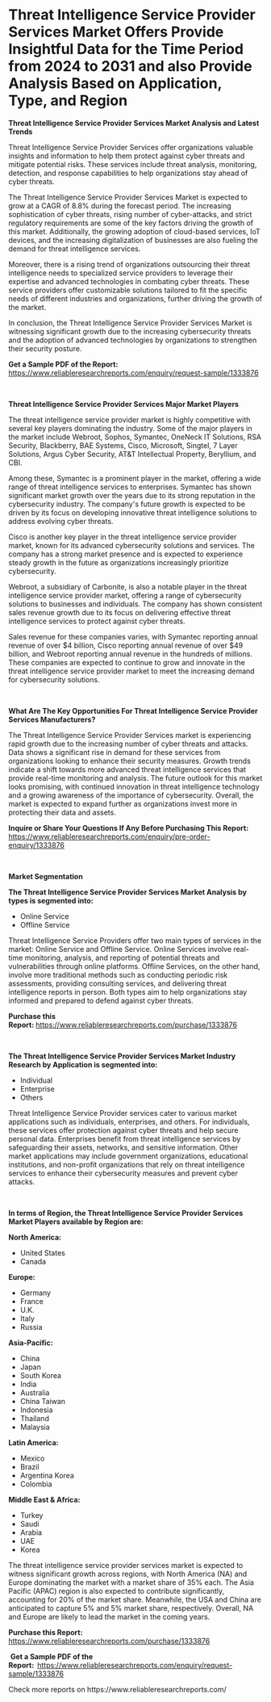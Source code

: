 <p><h1>Threat Intelligence Service Provider Services Market Offers Provide Insightful Data for the Time Period from 2024 to 2031 and also Provide Analysis Based on Application, Type, and Region</h1></p><p><strong>Threat Intelligence Service Provider Services Market Analysis and Latest Trends</strong></p>
<p><p>Threat Intelligence Service Provider Services offer organizations valuable insights and information to help them protect against cyber threats and mitigate potential risks. These services include threat analysis, monitoring, detection, and response capabilities to help organizations stay ahead of cyber threats.</p><p>The Threat Intelligence Service Provider Services Market is expected to grow at a CAGR of 8.8% during the forecast period. The increasing sophistication of cyber threats, rising number of cyber-attacks, and strict regulatory requirements are some of the key factors driving the growth of this market. Additionally, the growing adoption of cloud-based services, IoT devices, and the increasing digitalization of businesses are also fueling the demand for threat intelligence services.</p><p>Moreover, there is a rising trend of organizations outsourcing their threat intelligence needs to specialized service providers to leverage their expertise and advanced technologies in combating cyber threats. These service providers offer customizable solutions tailored to fit the specific needs of different industries and organizations, further driving the growth of the market.</p><p>In conclusion, the Threat Intelligence Service Provider Services Market is witnessing significant growth due to the increasing cybersecurity threats and the adoption of advanced technologies by organizations to strengthen their security posture.</p></p>
<p><strong>Get a Sample PDF of the Report:&nbsp;</strong> <a href="https://www.reliableresearchreports.com/enquiry/request-sample/1333876">https://www.reliableresearchreports.com/enquiry/request-sample/1333876</a></p>
<p>&nbsp;</p>
<p><strong>Threat Intelligence Service Provider Services Major Market Players</strong></p>
<p><p>The threat intelligence service provider market is highly competitive with several key players dominating the industry. Some of the major players in the market include Webroot, Sophos, Symantec, OneNeck IT Solutions, RSA Security, Blackberry, BAE Systems, Cisco, Microsoft, Singtel, 7 Layer Solutions, Argus Cyber Security, AT&T Intellectual Property, Beryllium, and CBI.</p><p>Among these, Symantec is a prominent player in the market, offering a wide range of threat intelligence services to enterprises. Symantec has shown significant market growth over the years due to its strong reputation in the cybersecurity industry. The company's future growth is expected to be driven by its focus on developing innovative threat intelligence solutions to address evolving cyber threats.</p><p>Cisco is another key player in the threat intelligence service provider market, known for its advanced cybersecurity solutions and services. The company has a strong market presence and is expected to experience steady growth in the future as organizations increasingly prioritize cybersecurity.</p><p>Webroot, a subsidiary of Carbonite, is also a notable player in the threat intelligence service provider market, offering a range of cybersecurity solutions to businesses and individuals. The company has shown consistent sales revenue growth due to its focus on delivering effective threat intelligence services to protect against cyber threats.</p><p>Sales revenue for these companies varies, with Symantec reporting annual revenue of over $4 billion, Cisco reporting annual revenue of over $49 billion, and Webroot reporting annual revenue in the hundreds of millions. These companies are expected to continue to grow and innovate in the threat intelligence service provider market to meet the increasing demand for cybersecurity solutions.</p></p>
<p>&nbsp;</p>
<p><strong>What Are The Key Opportunities For Threat Intelligence Service Provider Services Manufacturers?</strong></p>
<p><p>The Threat Intelligence Service Provider Services market is experiencing rapid growth due to the increasing number of cyber threats and attacks. Data shows a significant rise in demand for these services from organizations looking to enhance their security measures. Growth trends indicate a shift towards more advanced threat intelligence services that provide real-time monitoring and analysis. The future outlook for this market looks promising, with continued innovation in threat intelligence technology and a growing awareness of the importance of cybersecurity. Overall, the market is expected to expand further as organizations invest more in protecting their data and assets.</p></p>
<p><strong>Inquire or Share Your Questions If Any Before Purchasing This Report:</strong> <a href="https://www.reliableresearchreports.com/enquiry/pre-order-enquiry/1333876">https://www.reliableresearchreports.com/enquiry/pre-order-enquiry/1333876</a></p>
<p>&nbsp;</p>
<p><strong>Market Segmentation</strong></p>
<p><strong>The Threat Intelligence Service Provider Services Market Analysis by types is segmented into:</strong></p>
<p><ul><li>Online Service</li><li>Offline Service</li></ul></p>
<p><p>Threat Intelligence Service Providers offer two main types of services in the market: Online Service and Offline Service. Online Services involve real-time monitoring, analysis, and reporting of potential threats and vulnerabilities through online platforms. Offline Services, on the other hand, involve more traditional methods such as conducting periodic risk assessments, providing consulting services, and delivering threat intelligence reports in person. Both types aim to help organizations stay informed and prepared to defend against cyber threats.</p></p>
<p><strong>Purchase this Report:&nbsp;</strong><a href="https://www.reliableresearchreports.com/purchase/1333876">https://www.reliableresearchreports.com/purchase/1333876</a></p>
<p>&nbsp;</p>
<p><strong>The Threat Intelligence Service Provider Services Market Industry Research by Application is segmented into:</strong></p>
<p><ul><li>Individual</li><li>Enterprise</li><li>Others</li></ul></p>
<p><p>Threat Intelligence Service Provider services cater to various market applications such as individuals, enterprises, and others. For individuals, these services offer protection against cyber threats and help secure personal data. Enterprises benefit from threat intelligence services by safeguarding their assets, networks, and sensitive information. Other market applications may include government organizations, educational institutions, and non-profit organizations that rely on threat intelligence services to enhance their cybersecurity measures and prevent cyber attacks.</p></p>
<p>&nbsp;</p>
<p><strong>In terms of Region, the Threat Intelligence Service Provider Services Market Players available by Region are:</strong></p>
<p>
    <p> <strong> North America: </strong>
        <ul>
            <li>United States</li>
            <li>Canada</li>
        </ul>
        </p> 
    <p> <strong> Europe: </strong>
        <ul>
            <li>Germany</li>
            <li>France</li>
            <li>U.K.</li>
            <li>Italy</li>
            <li>Russia</li>
        </ul>
        </p> 
    <p> <strong> Asia-Pacific: </strong>
        <ul>
            <li>China</li>
            <li>Japan</li>
            <li>South Korea</li>
            <li>India</li>
            <li>Australia</li>
            <li>China Taiwan</li>
            <li>Indonesia</li>
            <li>Thailand</li>
            <li>Malaysia</li>
        </ul>
        </p> 
    <p> <strong> Latin America: </strong>
        <ul>
            <li>Mexico</li>
            <li>Brazil</li>
            <li>Argentina Korea</li>
            <li>Colombia</li>
        </ul>
        </p> 
    <p> <strong> Middle East & Africa: </strong>
        <ul>
            <li>Turkey</li>
            <li>Saudi</li>
            <li>Arabia</li>
            <li>UAE</li>
            <li>Korea</li>
        </ul>
    </p>
    </p>
<p><p>The threat intelligence service provider services market is expected to witness significant growth across regions, with North America (NA) and Europe dominating the market with a market share of 35% each. The Asia Pacific (APAC) region is also expected to contribute significantly, accounting for 20% of the market share. Meanwhile, the USA and China are anticipated to capture 5% and 5% market share, respectively. Overall, NA and Europe are likely to lead the market in the coming years.</p></p>
<p><strong>Purchase this Report: </strong><a href="https://www.reliableresearchreports.com/purchase/1333876">https://www.reliableresearchreports.com/purchase/1333876</a></p>
<p>&nbsp;<strong>Get a Sample PDF of the Report:&nbsp;&nbsp;</strong><a href="https://www.reliableresearchreports.com/enquiry/request-sample/1333876">https://www.reliableresearchreports.com/enquiry/request-sample/1333876</a></p>
<p><strong></strong></p>
<p>Check more reports on https://www.reliableresearchreports.com/</p>